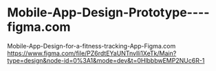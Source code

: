 # Mobile-App-Design-Prototype----figma.com
Mobile-App-Design-for-a-fitness-tracking-App-Figma.com
https://www.figma.com/file/PZ6rdtEYaUNTnvlli1XeTk/Main?type=design&node-id=0%3A1&mode=dev&t=0HlbbbwEMP2NUc6R-1

